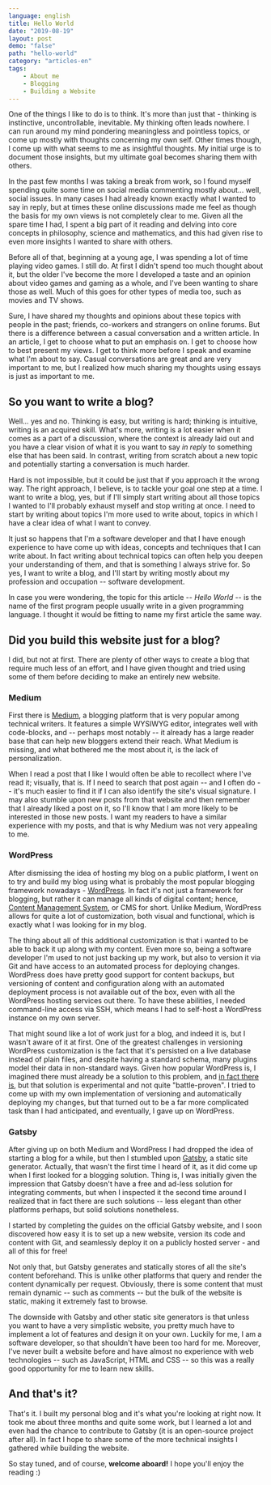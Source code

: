 ```yaml
---
language: english
title: Hello World
date: "2019-08-19"
layout: post
demo: "false"
path: "hello-world"
category: "articles-en"
tags:
    - About me
    - Blogging
    - Building a Website
---
```


One of the things I like to do is to think. It's more than just that - thinking is instinctive, uncontrollable, inevitable. My thinking often leads nowhere. I can run around my mind pondering meaningless and pointless topics, or come up mostly with thoughts concerning my own self. Other times though, I come up with what seems to me as insightful thoughts. My initial urge is to document those insights, but my ultimate goal becomes sharing them with others.

In the past few months I was taking a break from work, so I found myself spending quite some time on social media commenting mostly about... well, social issues. In many cases I had already known exactly what I wanted to say in reply, but at times these online discussions made me feel as though the basis for my own views is not completely clear to me. Given all the spare time I had, I spent a big part of it reading and delving into core concepts in philosophy, science and mathematics, and this had given rise to even more insights I wanted to share with others.

Before all of that, beginning at a young age, I was spending a lot of time playing video games. I still do. At first I didn't spend too much thought about it, but the older I've become the more I developed a taste and an opinion about video games and gaming as a whole, and I've been wanting to share those as well. Much of this goes for other types of media too, such as movies and TV shows.

Sure, I have shared my thoughts and opinions about these topics with people in the past; friends, co-workers and strangers on online forums. But there is a difference between a casual conversation and a written article. In an article, I get to choose what to put an emphasis on. I get to choose how to best present my views. I get to think more before I speak and examine what I'm about to say. Casual conversations are great and are very important to me, but I realized how much sharing my thoughts using essays is just as important to me.

## So you want to write a blog?

Well... yes and no. Thinking is easy, but writing is hard; thinking is intuitive, writing is an acquired skill. What's more, writing is a lot easier when it comes as a part of a discussion, where the context is already laid out and you have a clear vision of what it is you want to say _in reply_ to something else that has been said. In contrast, writing from scratch about a new topic and potentially starting a conversation is much harder.

Hard is not impossible, but it could be just that if you approach it the wrong way. The right approach, I believe, is to tackle your goal one step at a time. I want to write a blog, yes, but if I'll simply start writing about all those topics I wanted to I'll probably exhaust myself and stop writing at once. I need to start by writing about topics I'm more used to write about, topics in which I have a clear idea of what I want to convey.

It just so happens that I'm a software developer and that I have enough experience to have come up with ideas, concepts and techniques that I can write about. In fact writing about technical topics can often help you deepen your understanding of them, and that is something I always strive for. So yes, I want to write a blog, and I'll start by writing mostly about my profession and occupation -- software development.

In case you were wondering, the topic for this article -- _Hello World_ -- is the name of the first program people usually write in a given programming language. I thought it would be fitting to name my first article the same way.

## Did you build this website just for a blog?

I did, but not at first. There are plenty of other ways to create a blog that require much less of an effort, and I have given thought and tried using some of them before deciding to make an entirely new website.

### Medium

First there is [Medium](https://medium.com), a blogging platform that is very popular among technical writers. It features a simple WYSIWYG editor, integrates well with code-blocks, and -- perhaps most notably -- it already has a large reader base that can help new bloggers extend their reach. What Medium is missing, and what bothered me the most about it, is the lack of personalization.

When I read a post that I like I would often be able to recollect where I've read it; visually, that is. If I need to search that post again -- and I often do -- it's much easier to find it if I can also identify the site's visual signature. I may also stumble upon new posts from that website and then remember that I already liked a post on it, so I'll know that I am more likely to be interested in those new posts. I want my readers to have a similar experience with my posts, and that is why Medium was not very appealing to me.

### WordPress

After dismissing the idea of hosting my blog on a public platform, I went on to try and build my blog using what is probably the most popular blogging framework nowadays - [WordPress](https://wordpress.org). In fact it's not just a framework for blogging, but rather it can manage all kinds of digital content; hence, [Content Management System](https://en.wikipedia.org/wiki/Content_management_system), or CMS for short. Unlike Medium, WordPress allows for quite a lot of customization, both visual and functional, which is exactly what I was looking for in my blog.

The thing about all of this additional customization is that i wanted to be able to back it up along with my content. Even  more so, being a software developer I'm used to not just backing up my work, but also to version it via Git and have access to an automated process for deploying changes. WordPress does have pretty good support for content backups, but versioning of content and configuration along with an automated deployment process is not available out of the box, even with all the WordPress hosting services out there. To have these abilities, I needed command-line access via SSH, which means I had to self-host a WordPress instance on my own server.

That might sound like a lot of work just for a blog, and indeed it is, but I wasn't aware of it at first. One of the greatest challenges in versioning WordPress customization is the fact that it's persisted on a live database instead of plain files, and despite having a standard schema, many plugins model their data in non-standard ways. Given how popular WordPress is, I imagined there must already be a solution to this problem, and [in fact there is](https://versionpress.com), but that solution is experimental and not quite "battle-proven". I tried to come up with my own implementation of versioning and automatically deploying my changes, but that turned out to be a far more complicated task than I had anticipated, and eventually, I gave up on WordPress.

### Gatsby

After giving up on both Medium and WordPress I had dropped the idea of starting a blog for a while, but then I stumbled upon [Gatsby](https://www.gatsbyjs.org), a static site generator. Actually, that wasn't the first time I heard of it, as it did come up when I first looked for a blogging solution. Thing is, I was initially given the impression that Gatsby doesn't have a free and ad-less solution for integrating comments, but when I inspected it the second time around I realized that in fact there are such solutions -- less elegant than other platforms perhaps, but solid solutions nonetheless.

I started by completing the guides on the official Gatsby website, and I soon discovered how easy it is to set up a new website, version its code and content with Git, and seamlessly deploy it on a publicly hosted server - and all of this for free!

Not only that, but Gatsby generates and statically stores of all the site's content beforehand. This is unlike other platforms that query and render the content dynamically per request. Obviously, there is some content that must remain dynamic -- such as comments -- but the bulk of the website is static, making it extremely fast to browse.

The downside with Gatsby and other static site generators is that unless you want to have a very simplistic website, you pretty much have to implement a lot of features and design it on your own. Luckily for me, I am a software developer, so that shouldn't have been too hard for me. Moreover, I've never built a website before and have almost no experience with web technologies -- such as JavaScript, HTML and CSS -- so this was a really good opportunity for me to learn new skills.

## And that's it?

That's it. I built my personal blog and it's what you're looking at right now. It took me about three months and quite some work, but I learned a lot and even had the chance to contribute to Gatsby (it is an open-source project after all). In fact I hope to share some of the more technical insights I gathered while building the website.

So stay tuned, and of course, **welcome aboard!** I hope you'll enjoy the reading :)